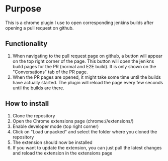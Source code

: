 # Purpose

This is a chrome plugin I use to open corresponding jenkins builds after opening a pull request on github.

## Functionality

1. When navigating to the pull request page on github, a button will appear on the top right corner of the page. This button will open the jenikns build pages for the PR (normal and E2E build). It is only shown on the "Conversations" tab of the PR page.
2. When the PR pages are opened, it might take some time until the builds have actually started. The plugin will reload the page every few seconds until the builds are there.

## How to install

1. Clone the repository
2. Open the Chrome extensions page (chrome://extensions/)
3. Enable developer mode (top right corner)
4. Click on "Load unpacked" and select the folder where you cloned the repository
5. The extension should now be installed
6. If you want to update the extension, you can just pull the latest changes and reload the extension in the extensions page